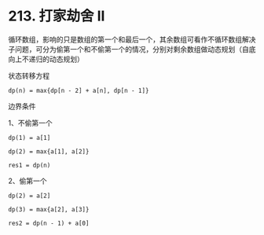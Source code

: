 # 213. 打家劫舍 II

循环数组，影响的只是数组的第一个和最后一个，其余数组可看作不循环数组解决子问题，可分为偷第一个和不偷第一个的情况，分别对剩余数组做动态规划（自底向上不递归的动态规划）

状态转移方程

`dp(n) = max{dp[n - 2] + a[n], dp[n - 1]}`

边界条件

1、不偷第一个

`dp(1) = a[1]`

`dp(2) = max{a[1], a[2]}`

`res1 = dp(n)`

2、偷第一个

`dp(2) = a[2]`

`dp(3) = max{a[2], a[3]}`

`res2 = dp(n - 1) + a[0]`


